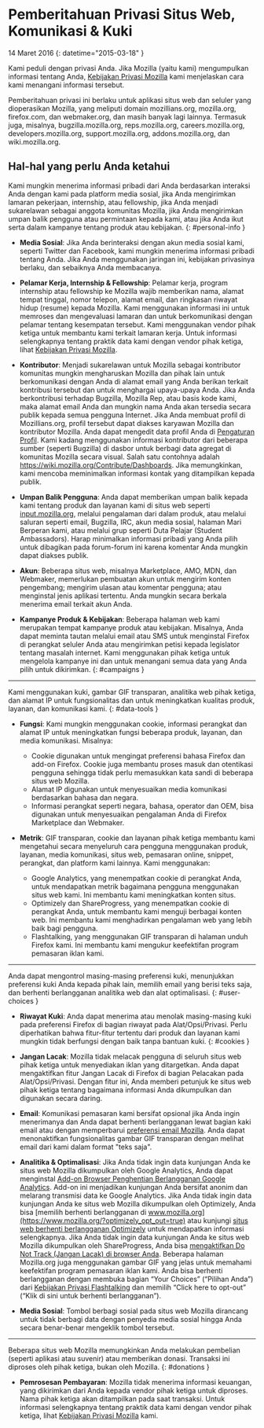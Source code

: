 # Pemberitahuan Privasi Situs Web, Komunikasi & Kuki

14 Maret 2016
{: datetime="2015-03-18" }

Kami peduli dengan privasi Anda. Jika Mozilla (yaitu kami) mengumpulkan informasi tentang Anda, [Kebijakan Privasi Mozilla](https://www.mozilla.org/privacy/) kami menjelaskan cara kami menangani informasi tersebut.

Pemberitahuan privasi ini berlaku untuk aplikasi situs web dan seluler yang dioperasikan Mozilla, yang meliputi domain mozillians.org, mozilla.org, firefox.com, dan webmaker.org, dan masih banyak lagi lainnya. Termasuk juga, misalnya, bugzilla.mozilla.org, reps.mozilla.org, careers.mozilla.org, developers.mozilla.org, support.mozilla.org, addons.mozilla.org, dan wiki.mozilla.org.

## Hal-hal yang perlu Anda ketahui

Kami mungkin menerima informasi pribadi dari Anda berdasarkan interaksi Anda dengan kami pada platform media sosial, jika Anda mengirimkan lamaran pekerjaan, internship, atau fellowship, jika Anda menjadi sukarelawan sebagai anggota komunitas Mozilla, jika Anda mengirimkan umpan balik pengguna atau permintaan kepada kami, atau jika Anda ikut serta dalam kampanye tentang produk atau kebijakan. 
{: #personal-info }

* **Media Sosial**: Jika Anda berinteraksi dengan akun media sosial kami, seperti Twitter dan Facebook, kami mungkin menerima informasi pribadi tentang Anda. Jika Anda menggunakan jaringan ini, kebijakan privasinya berlaku, dan sebaiknya Anda membacanya.

* **Pelamar Kerja, Internship & Fellowship**: Pelamar kerja, program internship atau fellowship ke Mozilla wajib memberikan nama, alamat tempat tinggal, nomor telepon, alamat email, dan ringkasan riwayat hidup (resume) kepada Mozilla. Kami menggunakan informasi ini untuk memroses dan mengevaluasi lamaran dan untuk berkomunikasi dengan pelamar tentang kesempatan tersebut. Kami menggunakan vendor pihak ketiga untuk membantu kami terkait lamaran kerja. Untuk informasi selengkapnya tentang praktik data kami dengan vendor pihak ketiga, lihat [Kebijakan Privasi Mozilla](https://www.mozilla.org/privacy/).

* **Kontributor**: Menjadi sukarelawan untuk Mozilla sebagai kontributor komunitas mungkin mengharuskan Mozilla dan pihak lain untuk berkomunikasi dengan Anda di alamat email yang Anda berikan terkait kontribusi tersebut dan untuk menghargai upaya-upaya Anda. Jika Anda berkontribusi terhadap Bugzilla, Mozilla Rep, atau basis kode kami, maka alamat email Anda dan mungkin nama Anda akan tersedia secara publik kepada semua pengguna Internet. Jika Anda membuat profil di Mozillians.org, profil tersebut dapat diakses karyawan Mozilla dan kontributor Mozilla. Anda dapat mengedit data profil Anda di [Pengaturan Profil](https://mozillians.org/user/edit). Kami kadang menggunakan informasi kontributor dari beberapa sumber (seperti Bugzilla) di dasbor untuk berbagi data agregat di komunitas Mozilla secara visual. Salah satu contohnya adalah <https://wiki.mozilla.org/Contribute/Dashboards>. Jika memungkinkan, kami mencoba meminimalkan informasi kontak yang ditampilkan kepada publik.

* **Umpan Balik Pengguna**: Anda dapat memberikan umpan balik kepada kami tentang produk dan layanan kami di situs web seperti [input.mozilla.org](https://input.mozilla.org/), melalui pengalaman dari dalam produk, atau melalui saluran seperti email, Bugzilla, IRC, akun media sosial, halaman Mari Berperan kami, atau melalui grup seperti Duta Pelajar (Student Ambassadors). Harap minimalkan informasi pribadi yang Anda pilih untuk dibagikan pada forum-forum ini karena komentar Anda mungkin dapat diakses publik.

* **Akun**: Beberapa situs web, misalnya Marketplace, AMO, MDN, dan Webmaker, memerlukan pembuatan akun untuk mengirim konten pengembang; mengirim ulasan atau komentar pengguna; atau menginstal jenis aplikasi tertentu.  Anda mungkin secara berkala menerima email terkait akun Anda.

* **Kampanye Produk & Kebijakan**: Beberapa halaman web kami merupakan tempat kampanye produk atau kebijakan. Misalnya, Anda dapat meminta tautan melalui email atau SMS untuk menginstal Firefox di perangkat seluler Anda atau mengirimkan petisi kepada legislator tentang masalah internet. Kami menggunakan pihak ketiga untuk mengelola kampanye ini dan untuk menangani semua data yang Anda pilih untuk dikirimkan.
{: #campaigns }

---------------------------------------

Kami menggunakan kuki, gambar GIF transparan, analitika web pihak ketiga, dan alamat IP untuk fungsionalitas dan untuk meningkatkan kualitas produk, layanan, dan komunikasi kami. 
{: #data-tools }

* **Fungsi**: Kami mungkin menggunakan cookie, informasi perangkat dan alamat IP untuk meningkatkan fungsi beberapa produk, layanan, dan media komunikasi. Misalnya:
    * Cookie digunakan untuk mengingat preferensi bahasa Firefox dan add-on Firefox. Cookie juga membantu proses masuk dan otentikasi pengguna sehingga tidak perlu memasukkan kata sandi di beberapa situs web Mozilla.  
    * Alamat IP digunakan untuk menyesuaikan media komunikasi berdasarkan bahasa dan negara.  
    * Informasi perangkat seperti negara, bahasa, operator dan OEM, bisa digunakan untuk menyesuaikan pengalaman Anda di Firefox Marketplace dan Webmaker.

* **Metrik**: GIF transparan, cookie dan layanan pihak ketiga membantu kami mengetahui secara menyeluruh cara pengguna menggunakan produk, layanan, media komunikasi, situs web, pemasaran online, snippet, perangkat, dan platform kami lainnya. Kami menggunakan:
    * Google Analytics, yang menempatkan cookie di perangkat Anda, untuk mendapatkan metrik bagaimana pengguna menggunakan situs web kami.      Ini membantu kami meningkatkan konten situs.  
    * Optimizely dan ShareProgress, yang menempatkan cookie di perangkat Anda, untuk membantu kami menguji berbagai konten web.  Ini membantu kami menghadirkan     pengalaman web yang lebih baik bagi pengguna.
    * Flashtalking, yang menggunakan GIF transparan di halaman unduh Firefox kami.  Ini membantu kami mengukur keefektifan program pemasaran iklan kami.

---------------------------------------

Anda dapat mengontrol masing-masing preferensi kuki, menunjukkan preferensi kuki Anda kepada pihak lain, memilih email yang berisi teks saja, dan berhenti berlangganan analitika web dan alat optimalisasi. 
{: #user-choices }

* **Riwayat Kuki**: Anda dapat menerima atau menolak masing-masing kuki pada preferensi Firefox di bagian riwayat pada Alat/Opsi/Privasi. Perlu diperhatikan bahwa fitur-fitur tertentu dari produk dan layanan kami mungkin tidak berfungsi dengan baik tanpa bantuan kuki.
{: #cookies }

* **Jangan Lacak**: Mozilla tidak melacak pengguna di seluruh situs web pihak ketiga untuk menyediakan iklan yang ditargetkan. Anda dapat mengaktifkan fitur Jangan Lacak di Firefox di bagian Pelacakan pada Alat/Opsi/Privasi. Dengan fitur ini, Anda memberi petunjuk ke situs web pihak ketiga tentang bagaimana informasi Anda dikumpulkan dan digunakan secara daring.

* **Email**: Komunikasi pemasaran kami bersifat opsional jika Anda ingin menerimanya dan Anda dapat berhenti berlangganan lewat bagian kaki email atau dengan memperbarui [preferensi email Mozilla](https://www.mozilla.org/newsletter/recovery/). Anda dapat menonaktifkan fungsionalitas gambar GIF transparan dengan melihat email dari kami dalam format "teks saja".

* **Analitika & Optimalisasi**: Jika Anda tidak ingin data kunjungan Anda ke situs web Mozilla dikumpulkan oleh Google Analytics, Anda dapat menginstal [Add-on Browser Penghentian Berlangganan Google Analytics](https://tools.google.com/dlpage/gaoptout). Add-on ini menjadikan kunjungan Anda bersifat anonim dan melarang transmisi data ke Google Analytics.
Jika Anda tidak ingin data kunjungan Anda ke situs web Mozilla dikumpulkan oleh Optimizely, Anda bisa [memilih berhenti berlangganan di www.mozilla.org](https://www.mozilla.org/?optimizely_opt_out=true) atau kunjungi [situs web berhenti berlangganan Optimizely](https://www.optimizely.com/opt_out) untuk mendapatkan informasi selengkapnya. Jika Anda tidak ingin data kunjungan Anda ke situs web Mozilla dikumpulkan oleh ShareProgress, Anda bisa [mengaktifkan Do Not Track (Jangan Lacak) di browser Anda](https://support.mozilla.org/kb/how-do-i-turn-do-not-track-feature). Beberapa halaman Mozilla.org juga menggunakan gambar GIF yang jelas untuk memahami keefektifan program pemasaran iklan kami.  Anda bisa berhenti berlangganan dengan membuka bagian “Your Choices” (“Pilihan Anda”) dari [Kebijakan Privasi Flashtalking](http://www.flashtalking.com/us/privacypolicy) dan memilih “Click here to opt-out” (“Klik di sini untuk berhenti berlangganan”).

* **Media Sosial**: Tombol berbagi sosial pada situs web Mozilla dirancang untuk tidak berbagi data dengan penyedia media sosial hingga Anda secara benar-benar mengeklik tombol tersebut.

---------------------------------------

Beberapa situs web Mozilla memungkinkan Anda melakukan pembelian (seperti aplikasi atau suvenir) atau memberikan donasi. Transaksi ini diproses oleh pihak ketiga, bukan oleh Mozilla. 
{: #donations }

* **Pemrosesan Pembayaran**: Mozilla tidak menerima informasi keuangan, yang dikirimkan dari Anda kepada vendor pihak ketiga untuk diproses. Nama pihak ketiga akan ditampilkan pada saat transaksi. Untuk informasi selengkapnya tentang praktik data kami dengan vendor pihak ketiga, lihat [Kebijakan Privasi Mozilla](https://www.mozilla.org/privacy/) kami.
